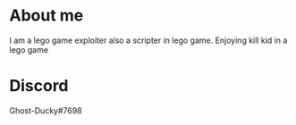 # About me
I am a lego game exploiter also a scripter in lego game.
Enjoying kill kid in a lego game

# Discord
Ghost-Ducky#7698
